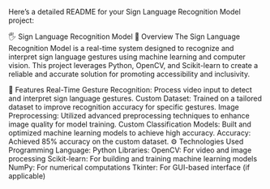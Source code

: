 
Here’s a detailed README for your Sign Language Recognition Model project:

🖐️ Sign Language Recognition Model
🌟 Overview
The Sign Language Recognition Model is a real-time system designed to recognize and interpret sign language gestures using machine learning and computer vision. This project leverages Python, OpenCV, and Scikit-learn to create a reliable and accurate solution for promoting accessibility and inclusivity.

🧠 Features
Real-Time Gesture Recognition: Process video input to detect and interpret sign language gestures.
Custom Dataset: Trained on a tailored dataset to improve recognition accuracy for specific gestures.
Image Preprocessing: Utilized advanced preprocessing techniques to enhance image quality for model training.
Custom Classification Models: Built and optimized machine learning models to achieve high accuracy.
Accuracy: Achieved 85% accuracy on the custom dataset.
⚙️ Technologies Used
Programming Language: Python
Libraries:
OpenCV: For video and image processing
Scikit-learn: For building and training machine learning models
NumPy: For numerical computations
Tkinter: For GUI-based interface (if applicable)
